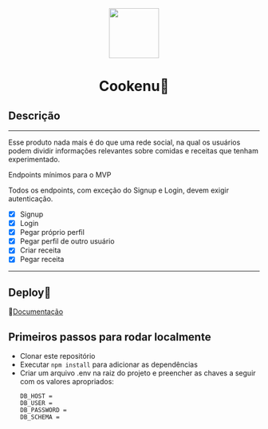 <div align="center" > <img width="100vw" src="https://img.icons8.com/external-flaticons-lineal-color-flat-icons/344/external-recipe-foodies-flaticons-lineal-color-flat-icons.png"/>
 <h1 align="center"><strong>Cookenu🍱</b></strong></h1></div>

<h2>Descrição</h2>
<hr> 
Esse produto nada mais é do que uma rede social, na qual os usuários podem dividir informações relevantes sobre comidas e receitas que tenham experimentado. 

Endpoints mínimos para o MVP

Todos os endpoints, com exceção do Signup e Login, devem exigir autenticação.

- [x] Signup
- [x] Login
- [x] Pegar próprio perfil
- [x] Pegar perfil de outro usuário
- [x] Criar receita
- [x] Pegar receita
<hr>


<h2>Deploy🔗</h2>

📙[Documentação](https://documenter.getpostman.com/view/19718862/VUr1GsZu#9f3403aa-5738-460e-88e6-ffbcf1ea6ec3)


<h2> Primeiros passos para rodar localmente </h2>

* Clonar este repositório
* Executar `npm install` para adicionar as dependências
* Criar um arquivo .env na raiz do projeto e preencher as chaves a seguir com os valores apropriados:
   ```
   DB_HOST = 
   DB_USER = 
   DB_PASSWORD = 
   DB_SCHEMA = 
 
   ```